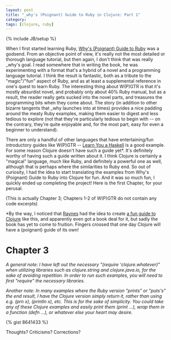 ```yaml
---
layout: post
title: "_why's (Poignant) Guide to Ruby in Clojure: Part 1"
category: 
tags: [clojure, ruby]
---
```

{% include JB/setup %}

When I first started learning Ruby, [Why's (Poignant) Guide to Ruby][wpgtr] was a godsend. From an objective point of view, it's really not the most detailed or thorough language tutorial, but then again, I don't think that was really \_why's goal. I read somewhere that in writing the book, he was experimenting with a format that's a hybrid of a novel and a programming language tutorial. I think the result is fantastic, both as a tribute to the "magic"/"fun" aspect of Ruby, and as at least a supplemental reference in one's quest to learn Ruby. The interesting thing about W(P)GTR is that it's mostly absurdist novel, and probably only about 40% Ruby manual, but as a result, the reader really gets sucked into the novel parts, and treasures the programming bits when they come about. The story (in addition to other bizarre tangents that \_why launches into at times) provides a nice padding around the meaty Ruby examples, making them easier to digest and less tedious to explore (not that they're particularly tedious to begin with -- on the contrary, they're quite enjoyable and, for the most part, easy for even a beginner to understand).

There are only a handful of other languages that have entertaining/fun introductory guides like W(P)GTR -- [Learn You a Haskell][lyah] is a good example. For some reason Clojure doesn't have such a guide yet\*. It's definitely worthy of having such a guide written about it. I think Clojure is certainly a "magical" language, much like Ruby, and definitely a powerful one as well, although that is perhaps where the similarities to Ruby end. So out of curiosity, I had the idea to start translating the examples from Why's (Poignant) Guide to Ruby into Clojure for fun. And it was so much fun, I quickly ended up completing the project! Here is the first Chapter, for your perusal.

(This is actually Chapter 3; Chapters 1-2 of W(P)GTR do not contain any code excerpts)

\*By the way, I noticed that [Raynes][raynes] had the idea to create [a fun guide to Clojure][raynes-book] like this, and apparently even got a book deal for it, but sadly the book has yet to come to fruition. Fingers crossed that one day Clojure will have a (poignant) guide of its own!

[wpgtr]: http://mislav.uniqpath.com/poignant-guide/book
[lyah]: http://learnyouahaskell.com
[raynes]: http://blog.raynes.me
[raynes-book]: http://meetclj.raynes.me

Chapter 3
=========

*A general note: I have left out the necessary "(require 'clojure.whatever)" when utilizing libraries such as clojure.string and clojure.java.io, for the sake of avoiding repetition. In order to run such examples, you will need to first "require" the necessary libraries.*

*Another note: In many examples where the Ruby version "prints" or "puts's" the end result, I have the Clojure version simply return it, rather than using e.g. (prn x), (println x), etc. This is for the sake of simplicity. You could take any of these Clojure examples and easily print them (print ...), wrap them in a function (defn ...), or whatever else your heart may desire.*

{% gist 8641433 %}

Thoughts? Criticisms? Corrections?
